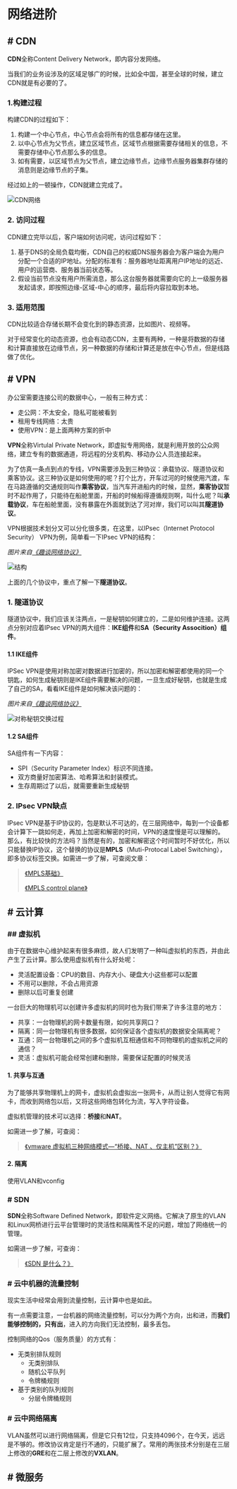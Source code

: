 # 网络进阶

## # CDN

**CDN**全称Content Delivery Network，即内容分发网络。

当我们的业务设涉及的区域足够广的时候，比如全中国，甚至全球的时候，建立CDN就是有必要的了。

### 1.构建过程

构建CDN的过程如下：

1. 构建一个中心节点，中心节点会将所有的信息都存储在这里。
2. 以中心节点为父节点，建立区域节点，区域节点根据需要存储相关的信息，不需要存储中心节点那么多的信息。
3. 如有需要，以区域节点为父节点，建立边缘节点，边缘节点服务器集群存储的消息则是边缘节点的子集。

经过如上的一顿操作，CDN就建立完成了。

![CDN网络](https://teaof-konwleadge-1255982134.cos.ap-shanghai.myqcloud.com/blog/%E7%BD%91%E7%BB%9C/%E7%BD%91%E7%BB%9C%E8%BF%9B%E9%98%B6/CDN%E7%BD%91%E7%BB%9C.jpg)

### 2. 访问过程

CDN建立完毕以后，客户端如何访问呢，访问过程如下：

1. 基于DNS的全局负载均衡，CDN自己的权威DNS服务器会为客户端会为用户分配一个合适的IP地址。分配的标准有：服务器地址距离用户IP地址的远近、用户的运营商、服务器当前状态等。
2. 假设当前节点没有用户所需消息，那么这台服务器就需要向它的上一级服务器发起请求，即按照边缘-区域-中心的顺序，最后将内容拉取到本地。

### 3. 适用范围

CDN比较适合存储长期不会变化到的静态资源，比如图片、视频等。

对于经常变化的动态资源，也会有动态CDN，主要有两种，一种是将数据的存储和计算直接放在边缘节点，另一种数据的存储和计算还是放在中心节点，但是线路做了优化。

## # VPN

办公室需要连接公司的数据中心，一般有三种方式：

- 走公网：不太安全，隐私可能被看到
- 租用专线网络：太贵
- 使用VPN：是上面两种方案的折中

**VPN**全称Virtulal Private Network，即虚拟专用网络，就是利用开放的公众网络，建立专有的数据通道，将远程的分支机构、移动办公人员连接起来。

为了仿真一条点到点的专线，VPN需要涉及到三种协议：承载协议、隧道协议和乘客协议。这三种协议是如何使用的呢？打个比方，开车过河的时候使用汽渡，车在马路遵循的交通规则叫作**乘客协议**，当汽车开进船内的时候，显然，**乘客协议**暂时不起作用了，只能待在船舱里面，开船的时候船得遵循规则啊，叫什么呢？叫**承载协议**，车在船舱里面，没有暴露在外面就到达了河对岸，我们可以叫其**隧道协议**。

VPN根据技术划分又可以分化很多类，在这里，以IPsec（Internet Protocol Security） VPN为例，简单看一下IPsec VPN的结构：

*图片来自[《趣谈网络协议》](https://time.geekbang.org/column/article/10386)*

![结构](https://teaof-konwleadge-1255982134.cos.ap-shanghai.myqcloud.com/blog/%E7%BD%91%E7%BB%9C/%E7%BD%91%E7%BB%9C%E8%BF%9B%E9%98%B6/IPsec%20VPN.jpg)

上面的几个协议中，重点了解一下**隧道协议**。

### 1. 隧道协议

隧道协议中，我们应该关注两点，一是秘钥如何建立的，二是如何维护连接。这两点分别对应着IPsec VPN的两大组件：**IKE组件**和**SA（Security Assocition）组件**。

#### 1.1 IKE组件

IPSec VPN是使用对称加密对数据进行加密的，所以加密和解密都使用的同一个钥匙，如何生成秘钥则是IKE组件需要解决的问题，一旦生成好秘钥，也就是生成了自己的SA，看看IKE组件是如何解决该问题的：

*图片来自[《趣谈网络协议》](https://time.geekbang.org/column/article/10386)*

![对称秘钥交换过程](https://teaof-konwleadge-1255982134.cos.ap-shanghai.myqcloud.com/blog/%E7%BD%91%E7%BB%9C/%E7%BD%91%E7%BB%9C%E8%BF%9B%E9%98%B6/IPsec%E7%A7%98%E9%92%A5%E7%94%9F%E6%88%90.jpg)

#### 1.2 SA组件

SA组件有一下内容：

- SPI（Security Parameter Index）标识不同连接。
- 双方商量好加密算法、哈希算法和封装模式。
- 生存周期过了以后，就需要重新生成秘钥

### 2. IPsec VPN缺点

IPsec VPN是基于IP协议的，包是默认不可达的，在三层网络中，每到一个设备都会计算下一跳如何走，再加上加密和解密的时间，VPN的速度慢是可以理解的。那么，有比较快的方法吗？当然是有的，加密和解密这个时间暂时不好优化，所以只能替换IP协议，这个替换的协议是**MPLS**（Muti-Protocal Label Switching），即多协议标签交换。如需进一步了解，可查阅文章：

>[《MPLS基础》](https://zhuanlan.zhihu.com/p/27232535)
>
>[《MPLS control plane》](https://zhuanlan.zhihu.com/p/27340628)

## # 云计算

### ## 虚拟机

由于在数据中心维护起来有很多麻烦，故人们发明了一种叫虚拟机的东西，并由此产生了云计算。那么使用虚拟机有什么好处呢：

- 灵活配置设备：CPU的数目、内存大小、硬盘大小这些都可以配置
- 不用可以删除，不会占用资源
- 删除以后可重复创建

一台巨大的物理机可以创建许多虚拟机的同时也为我们带来了许多注意的地方：

- 共享：一台物理机的网卡数量有限，如何共享网口？
- 隔离：同一台物理机有很多数据，如何保证各个虚拟机的数据安全隔离呢？
- 互通：同一台物理机之间的多个虚拟机互相通信和不同物理机的虚拟机之间的通信？
- 灵活：虚拟机可能会经常创建和删除，需要保证配置的时候灵活

#### 1. 共享与互通

为了能够共享物理机上的网卡，虚拟机会虚拟出一张网卡，从而让别人觉得它有网卡，而收到网络包以后，又将这些网络包转化为流，写入字符设备。

虚拟机管理的技术可以选择：**桥接**和**NAT**。

如需进一步了解，可查阅：

> [《vmware 虚拟机三种网络模式—“桥接、NAT 、仅主机”区别？》](https://zhuanlan.zhihu.com/p/56658358)

#### 2. 隔离

使用VLAN和vconfig

### # SDN

**SDN**全称Software Defined Network，即软件定义网络。它解决了原生的VLAN和Linux网桥进行云平台管理时的灵活性和隔离性不足的问题，增加了网络统一的管理。

如需进一步了解，可查询：

> [《SDN 是什么？》](https://www.zhihu.com/question/20279620)

### # 云中机器的流量控制

现实生活中经常会用到流量控制，云计算中也是如此。

有一点需要注意，一台机器的网络流量控制，可以分为两个方向，出和进，而**我们能够控制的，只有出**，进入的方向我们无法控制，最多丢包。

控制网络的Qos（服务质量）的方式有：

- 无类别排队规则
  - 无类别排队
  - 随机公平队列
  - 令牌桶规则
- 基于类别的队列规则
  - 分层令牌桶规则

### # 云中网络隔离

VLAN虽然可以进行网络隔离，但是它只有12位，只支持4096个，在今天，远远是不够的。修改协议肯定是行不通的，只能扩展了。常用的两张技术分别是在三层上修改的**GRE**和在二层上修改的**VXLAN**。

## # 微服务



